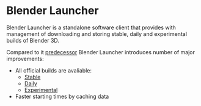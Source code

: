# Blender Launcher

Blender Launcher is a standalone software client that provides with management of downloading and storing stable, daily and experimental builds of Blender 3D.

Compared to it [predecessor](https://github.com/DotBow/Blender-Version-Manager) Blender Launcher introduces number of major improvements:

* All official builds are avaliable:
  * [Stable](https://download.blender.org/release/)
  * [Daily](https://builder.blender.org/download/)
  * [Experimental](https://builder.blender.org/download/branches/)
* Faster starting times by caching data
